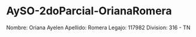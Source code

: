 # AySO-2doParcial-OrianaRomera

Nombre: Oriana Ayelen
Apellido: Romera
Legajo: 117982
Division: 316 - TN
